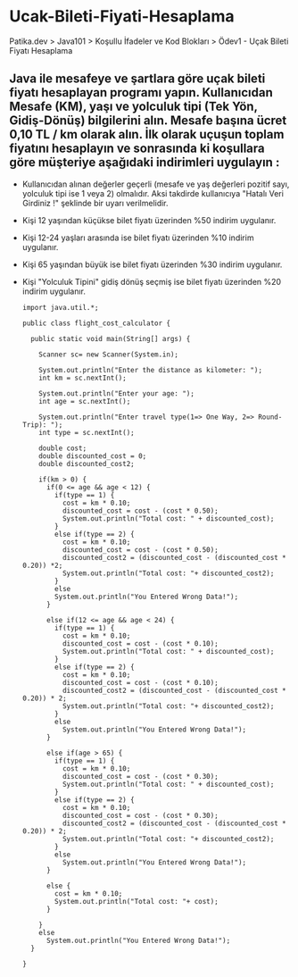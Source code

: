 # Ucak-Bileti-Fiyati-Hesaplama
Patika.dev > Java101 > Koşullu İfadeler ve Kod Blokları > Ödev1 - Uçak Bileti Fiyatı Hesaplama

## Java ile mesafeye ve şartlara göre uçak bileti fiyatı hesaplayan programı yapın. Kullanıcıdan Mesafe (KM), yaşı ve yolculuk tipi (Tek Yön, Gidiş-Dönüş) bilgilerini alın. Mesafe başına ücret 0,10 TL / km olarak alın. İlk olarak uçuşun toplam fiyatını hesaplayın ve sonrasında ki koşullara göre müşteriye aşağıdaki indirimleri uygulayın :

- Kullanıcıdan alınan değerler geçerli (mesafe ve yaş değerleri pozitif sayı, yolculuk tipi ise 1 veya 2) olmalıdır. Aksi takdirde kullanıcıya "Hatalı Veri Girdiniz !" şeklinde bir uyarı verilmelidir.
- Kişi 12 yaşından küçükse bilet fiyatı üzerinden %50 indirim uygulanır.
- Kişi 12-24 yaşları arasında ise bilet fiyatı üzerinden %10 indirim uygulanır.
- Kişi 65 yaşından büyük ise bilet fiyatı üzerinden %30 indirim uygulanır.
- Kişi "Yolculuk Tipini" gidiş dönüş seçmiş ise bilet fiyatı üzerinden %20 indirim uygulanır.


      import java.util.*;

      public class flight_cost_calculator {

        public static void main(String[] args) {

          Scanner sc= new Scanner(System.in);

          System.out.println("Enter the distance as kilometer: ");
          int km = sc.nextInt();

          System.out.println("Enter your age: ");
          int age = sc.nextInt();

          System.out.println("Enter travel type(1=> One Way, 2=> Round-Trip): ");
          int type = sc.nextInt();

          double cost;
          double discounted_cost = 0;
          double discounted_cost2;

          if(km > 0) {
            if(0 <= age && age < 12) {
              if(type == 1) {
                cost = km * 0.10;
                discounted_cost = cost - (cost * 0.50);
                System.out.println("Total cost: " + discounted_cost);
              }
              else if(type == 2) {
                cost = km * 0.10;
                discounted_cost = cost - (cost * 0.50);
                discounted_cost2 = (discounted_cost - (discounted_cost * 0.20)) *2;
                System.out.println("Total cost: "+ discounted_cost2);
              }
              else
              System.out.println("You Entered Wrong Data!");
            }
            
            else if(12 <= age && age < 24) {
              if(type == 1) {
                cost = km * 0.10;
                discounted_cost = cost - (cost * 0.10);
                System.out.println("Total cost: " + discounted_cost);
              }
              else if(type == 2) {
                cost = km * 0.10;
                discounted_cost = cost - (cost * 0.10);
                discounted_cost2 = (discounted_cost - (discounted_cost * 0.20)) * 2;
                System.out.println("Total cost: "+ discounted_cost2);
              }
              else
                System.out.println("You Entered Wrong Data!");
            }
            
            else if(age > 65) {
              if(type == 1) {
                cost = km * 0.10;
                discounted_cost = cost - (cost * 0.30);
                System.out.println("Total cost: " + discounted_cost);
              }
              else if(type == 2) {
                cost = km * 0.10;
                discounted_cost = cost - (cost * 0.30);
                discounted_cost2 = (discounted_cost - (discounted_cost * 0.20)) * 2;
                System.out.println("Total cost: "+ discounted_cost2);
              }
              else
                System.out.println("You Entered Wrong Data!");
            }
            
            else {
              cost = km * 0.10;
              System.out.println("Total cost: "+ cost);
            }

          }
          else
            System.out.println("You Entered Wrong Data!");
        }
        
      }
